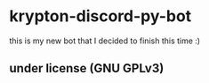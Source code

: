# krypton-discord-py-bot
this is my new bot that I decided to finish this time :)

## under license (GNU GPLv3)
